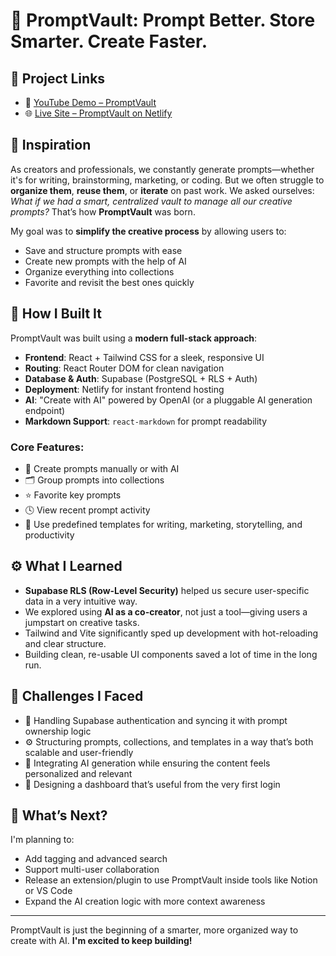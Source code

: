 # 🚀 PromptVault: Prompt Better. Store Smarter. Create Faster.

## 🔗 Project Links

- 🎥 [YouTube Demo – PromptVault](https://youtu.be/H1ez9-R1Y8c)  
- 🌐 [Live Site – PromptVault on Netlify](https://mellifluous-stardust-4665b5.netlify.app/)

## 🌟 Inspiration

As creators and professionals, we constantly generate prompts—whether it's for writing, brainstorming, marketing, or coding. But we often struggle to **organize them**, **reuse them**, or **iterate** on past work.
We asked ourselves: *What if we had a smart, centralized vault to manage all our creative prompts?* That’s how **PromptVault** was born.

My goal was to **simplify the creative process** by allowing users to:

* Save and structure prompts with ease
* Create new prompts with the help of AI
* Organize everything into collections
* Favorite and revisit the best ones quickly

## 🧱 How I Built It

PromptVault was built using a **modern full-stack approach**:

* **Frontend**: React + Tailwind CSS for a sleek, responsive UI
* **Routing**: React Router DOM for clean navigation
* **Database & Auth**: Supabase (PostgreSQL + RLS + Auth)
* **Deployment**: Netlify for instant frontend hosting
* **AI**: "Create with AI" powered by OpenAI (or a pluggable AI generation endpoint)
* **Markdown Support**: `react-markdown` for prompt readability

### Core Features:

* 🧠 Create prompts manually or with AI
* 🗂 Group prompts into collections
* ⭐ Favorite key prompts
* 🕓 View recent prompt activity
* 📄 Use predefined templates for writing, marketing, storytelling, and productivity

## ⚙️ What I Learned

* **Supabase RLS (Row-Level Security)** helped us secure user-specific data in a very intuitive way.
* We explored using **AI as a co-creator**, not just a tool—giving users a jumpstart on creative tasks.
* Tailwind and Vite significantly sped up development with hot-reloading and clear structure.
* Building clean, re-usable UI components saved a lot of time in the long run.

## 🧗 Challenges I Faced

* 🔐 Handling Supabase authentication and syncing it with prompt ownership logic
* ⚙️ Structuring prompts, collections, and templates in a way that’s both scalable and user-friendly
* 🔄 Integrating AI generation while ensuring the content feels personalized and relevant
* 🧪 Designing a dashboard that’s useful from the very first login

## 🔭 What’s Next?

I'm planning to:

* Add tagging and advanced search
* Support multi-user collaboration
* Release an extension/plugin to use PromptVault inside tools like Notion or VS Code
* Expand the AI creation logic with more context awareness

---

PromptVault is just the beginning of a smarter, more organized way to create with AI.
**I'm excited to keep building!**

